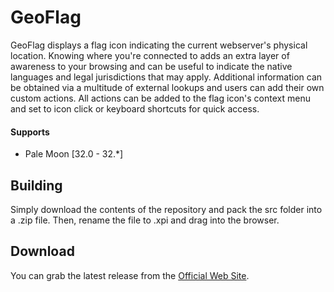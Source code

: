 # GeoFlag

GeoFlag displays a flag icon indicating the current webserver's physical location. Knowing where you're connected to adds an extra layer of awareness to your browsing and can be useful to indicate the native languages and legal jurisdictions that may apply. Additional information can be obtained via a multitude of external lookups and users can add their own custom actions. All actions can be added to the flag icon's context menu and set to icon click or keyboard shortcuts for quick access.

#### Supports
 * Pale Moon [32.0 - 32.*]

## Building
Simply download the contents of the repository and pack the src folder into a .zip file. Then, rename the file to .xpi and drag into the browser.

## Download
You can grab the latest release from the [Official Web Site](//realityripple.com/Software/XUL/GeoFlag/).
